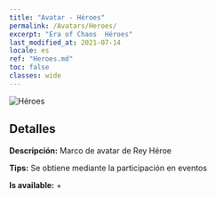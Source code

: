 ```yaml
---
title: "Avatar - Héroes"
permalink: /Avatars/Heroes/
excerpt: "Era of Chaos  Héroes"
last_modified_at: 2021-07-14
locale: es
ref: "Heroes.md"
toc: false
classes: wide
---
```

 ![Héroes](/images/a/avatarFrame_49.png)

## Detalles

 **Descripción:** Marco de avatar de Rey Héroe 

 **Tips:** Se obtiene mediante la participación en eventos 

 **Is available:**  + 

